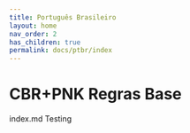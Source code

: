 ```yaml
---
title: Português Brasileiro
layout: home
nav_order: 2
has_children: true
permalink: docs/ptbr/index
---
```

# CBR+PNK Regras Base
index.md Testing